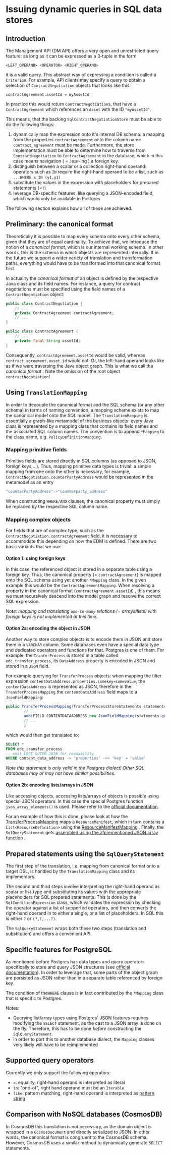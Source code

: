 # Issuing dynamic queries in SQL data stores

## Introduction

The Management API (DM API) offers a very open and unrestricted query feature: as long as it can be expressed as a
3-tuple in the form

```
<LEFT_OPERAND> <OPERATOR> <RIGHT_OPERAND>
```

it is a valid query. This abstract way of expressing a condition is called a `Criterion`. For example, API clients may
specify a query to obtain a selection of `ContractNegotiation` objects that looks like this:

```
contractAgreement.assetId = myAssetId
```

In practice this would return `ContractNegotiation`s, that have a `ContractAgreement` which references an `Asset` with
the ID `"myAssetId"`.

This means, that the backing `SqlContractNegotiationStore` must be able to do the following things:

1. dynamically map the expression onto it's internal DB schema: a mapping from the properties `contractAgreement` onto
   the column name `contract_agreement` must be made. Furthermore, the store implementation must be able to determine
   how to traverse from `ContractNegotiation` to `ContractAgreement` in the database, which in this case means
   navigation (
   = `JOIN`-ing ) a foreign key.
2. distinguish between a scalar or a collection right-hand operand: operators such as `IN` require the right-hand
   operand to be a list, such as `...WHERE x IN (y1,y1)`
3. substitute the values in the expression with placeholders for prepared statements (=`?`)
4. leverage DB-specific features, like querying a JSON-encoded field, which would only be available in Postgres

The following section explains how all of these are achieved.

## Preliminary: the canonical format

Theoretically it is possible to map every schema onto every other schema, given that they are of equal cardinality. To
achieve that, we introduce the notion of a _canonical format_, which is our internal working schema. In other words,
this is the schema in which objects are represented internally. If in the future we support a wider variety of
translation and transformation paths, everything would have to be transformed into that canonical format first.

In actuality the _canonical format_ of an object is defined by the respective Java class and its field names. For
instance, a query for contract negotiations must be specified using the field names of a `ContractNegotiation` object:

```java
public class ContractNegotiation {
    // ...
    private ContractAgreement contractAgreement;
    // ...
}

public class ContractAgreement {
    // ...
    private final String assetId;
}
```

Consequently, `contractAgreement.assetId` would be valid, whereas `contract_agreement.asset_id` would not. Or, the
left-hand operand looks like as if we were traversing the Java object graph. This is what we call the _canonical format_
. Note the omission of the root object `contractNegotiation`!

## Using `TranslationMapping`

In order to decouple the canonical format and the SQL schema (or any other schema) in terms of naming convention, a
mapping scheme exists to map the canonical model onto the SQL model. The `TranslationMapping` is essentially a
graph-like metamodel of the business objects: every Java class is represented by a mapping class that contains its field
names and the associated SQL column names. The convention is to append `*Mapping` to the class name,
e.g. `PolicyDefinitionMapping`.

### Mapping primitive fields

Primitive fields are stored directly in SQL columns (as opposed to JSON, foreign keys,...). Thus, mapping primitive data
types is trivial: a simple mapping from one onto the other is necessary, for
example, `ContractNegotiation.counterPartyAddress` would be represented in the metamodel as an entry

```java
"counterPartyAddress"->"counterparty_address"
```

When constructing `WHERE/AND` clauses, the canonical property must simply be replaced by the respective SQL column name.

### Mapping complex objects

For fields that are of complex type, such as the `ContractNegotiation.contractAgreement` field, it is necessary to
accommodate this depending on how the EDM is defined. There are two basic variants that we use:

#### Option 1: using foreign keys

In this case, the referenced object is stored in a separate table using a foreign key. Thus, the canonical property
(= `contractAgreement`) is mapped onto the SQL schema using yet another `*Mapping` class. In the given example this
would be the `ContractAgreementMapping`. When resolving a property in the canonical format (`contractAgreement.assetId`)
, this means we must recursively descend into the model graph and resolve the correct SQL expression.

_Note: mapping and translating `one-to-many` relations (= arrays/lists) with foreign keys is not implemented at this
time._

#### Option 2a: encoding the object in JSON

Another way to store complex objects is to encode them in JSON and store them in a `VARCHAR` column. Some databases even
have a special data type and dedicated operators and functions for that. Postgres is one of them. For example,
the `TranferProcess` is stored in a table called `edc_transfer_process`, its `DataAddress` property is encoded in JSON
and stored in a `JSON` field.

For example querying for `TransferProcess` objects: when mapping the filter
expression `contentDataAddress.properties.somekey=somevalue`, the `contentDataAddress` is represented as JSON, therefore
in the `TransferProcessMapping` the `contentDataAddress` field maps to a `JsonFieldMapping`:

```java
public TransferProcessMapping(TransferProcessStoreStatements statements){
        // ...
        add(FIELD_CONTENTDATAADDRESS,new JsonFieldMapping(statements.getContentDataAddressColumn()));
        // ...
        }
```

which would then get translated to:

```sql
SELECT *
FROM edc_transfer_process
-- omit LEFT OUTER JOIN for readability
WHERE content_data_address -> 'properties' ->> 'key' = 'value'
```

_Note this statement is only valid in the Postgres dialect! Other SQL databases may or may not have similar
possibilities._

#### Option 2b: encoding lists/arrays in JSON

Like accessing objects, accessing lists/arrays of objects is possible using special JSON operators. In this case the
special Postgres function `json_array_elements()` is used. Please refer to
the [official documentation](https://www.postgresql.org/docs/9.5/functions-json.html).

For an example of how this is done, please look at how
the [TransferProcessMapping](../../extensions/control-plane/store/sql/transfer-process-store-sql/src/main/java/org/eclipse/edc/connector/store/sql/transferprocess/store/schema/postgres/TransferProcessMapping.java)
maps a `ResourceManifest`, which in turn contains a `List<ResourceDefinition>` using
the [ResourceManifestMapping](../../extensions/control-plane/store/sql/transfer-process-store-sql/src/main/java/org/eclipse/edc/connector/store/sql/transferprocess/store/schema/postgres/ResourceManifestMapping.java)
. Finally, the `SqlQueryStatement`
gets [assembled using the aforementioned JSON array function](../../extensions/control-plane/store/sql/transfer-process-store-sql/src/main/java/org/eclipse/edc/connector/store/sql/transferprocess/store/schema/postgres/PostgresDialectStatements.java)
.

## Prepared statements using the `SqlQueryStatement`

The first step of the translation, i.e. mapping from canonical format onto a target DSL, is handled by
the `TranslationMapping` class and its implementors.

The second and third steps involve interpreting the right-hand operand as scalar or list-type and substituting its
values with the appropriate placeholders for SQL prepared statements. This is done by the `SqlConditionExpression`
class, which validates the expression by checking the operator against a list of supported operators, and then converts
the right-hand operand in to either a single, or a list of placeholders. In SQL this is either `?` or `(?,?,...?)`.

The `SqlQueryStatement` wraps both these two steps (translation and substitution) and offers a convenient API.

## Specific features for PostgreSQL

As mentioned before Postgres has data types and query operators specifically to store and query JSON structures
(see [official documentation](https://www.postgresql.org/docs/12/functions-json.html)). In order to leverage that, some
parts of the object graph are persisted as JSON rather than in a separate table referenced by foreign key.

The condition of the`WHERE` clause is in fact contributed by the `*Mapping` class that is specific to Postgres.

Notes:

- Querying list/array types using Postgres' JSON features requires modifying the `SELECT` statement, as the cast to a
  JSON array is done on the fly. Therefore, this has to be done _before_ constructing the `SqlQueryStatement`.
- in order to port this to another database dialect, the `Mapping` classes very likely will have to be reimplemented

## Supported query operators

Currently we only support the following operators:

- `=`: equality, right-hand operand is interpreted as literal
- `in`: "one-of", right hand operand must be an `Iterable`
- `like`: pattern matching, right-hand operand is interpreted
  as [pattern string](https://www.w3schools.com/sql/sql_like.asp)

## Comparison with NoSQL databases (CosmosDB)

In CosmosDB this translation is not necessary, as the domain object is wrapped in a `CosmosDocument` and directly
serialized to JSON. In other words, the canonical format is congruent to the CosmosDB schema. However, CosmosDB uses a
similar method to dynamically generate `SELECT` statements.
